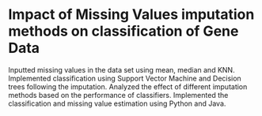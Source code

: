 # Impact of Missing Values imputation methods on classification of Gene Data
Inputted missing values in the data set using mean, median and KNN. Implemented classification using Support Vector Machine and Decision trees following the imputation. Analyzed the effect of different imputation methods based on the performance of classifiers. Implemented the classification and missing value estimation using Python and Java.
